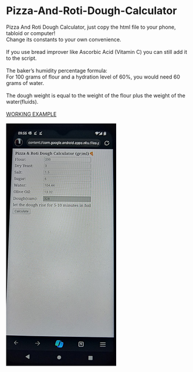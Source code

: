 # Pizza-And-Roti-Dough-Calculator
Pizza And Roti Dough Calculator, just copy the html file to your phone, tabloid or computer!<br/>
Change its constants to your own convenience.<br /><br />
If you use bread improver like Ascorbic Acid (Vitamin C) you can still add it to the script.
<br/><br/>The baker’s humidity percentage formula:<br/> 
For 100 grams of flour and a hydration level of 60%, you would need 60 grams of water. <br /><br />
The dough weight is equal to the weight of the flour plus the weight of the water(fluids).<br/><br />
<a href="https://raycolt.github.io/Pizza-And-Roti-Dough-Calculator">WORKING EXAMPLE</a><br/><br />
<img src='https://github.com/RayColt/Pizza-And-Roti-Dough-Calculator/blob/main/image/pdc_1.jpg'/>
